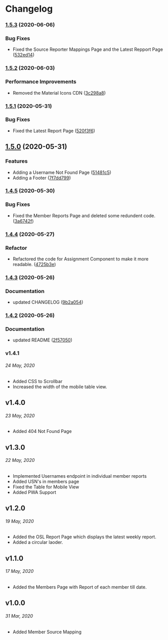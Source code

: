 # Changelog

### [1.5.3](https://gitlab.com/osl-vvce/osl-status/compare/v1.5.2...v1.5.3) (2020-06-06)


### Bug Fixes

* Fixed the Source Reporter Mappings Page and the Latest Repport Page ([532ed14](https://gitlab.com/osl-vvce/osl-status/commit/532ed14b2b2171c89904e6ddce3861fdb732b158))

### [1.5.2](https://gitlab.com/osl-vvce/osl-status/compare/v1.5.1...v1.5.2) (2020-06-03)


### Performance Improvements

* Removed the Material Icons CDN ([3c298a8](https://gitlab.com/osl-vvce/osl-status/commit/3c298a8495a0aef4314f37f64fa58320b9b92df8))

### [1.5.1](https://gitlab.com/osl-vvce/osl-status/compare/v1.5.0...v1.5.1) (2020-05-31)


### Bug Fixes

* Fixed the Latest Report Page ([520f3f6](https://gitlab.com/osl-vvce/osl-status/commit/520f3f61a1941a6bcd3420c0f74f0e61cf213abe))

## [1.5.0](https://gitlab.com/osl-vvce/osl-status/compare/v1.4.5...v1.5.0) (2020-05-31)

### Features

- Adding a Username Not Found Page ([51481c5](https://gitlab.com/osl-vvce/osl-status/commit/51481c5541dff894d08700cd23277ac3c22e4344))
- Adding a Footer ([7f7dd799](https://gitlab.com/osl-vvce/osl-status/commit/7f7dd799d2791cc98c0d35bf6f6fa5531289766b))

### [1.4.5](https://gitlab.com/osl-vvce/osl-status/compare/v1.4.4...v1.4.5) (2020-05-30)

### Bug Fixes

- Fixed the Member Reports Page and deleted some redundent code. ([3a6742f](https://gitlab.com/osl-vvce/osl-status/commit/3a6742f56400196f8ac390242932d7ada8c36f00))

### [1.4.4](https://gitlab.com/osl-vvce/osl-status/compare/v1.4.3...v1.4.4) (2020-05-27)

### Refactor

- Refactored the code for Assignment Component to make it more readable. ([4725b3e](https://gitlab.com/osl-vvce/osl-status/commit/4725b3e1ee409f52c52e54bce693ad13c92d78a2))

### [1.4.3](https://gitlab.com/osl-vvce/osl-status/compare/v1.4.2...v1.4.3) (2020-05-26)

### Documentation

- updated CHANGELOG ([9b2a054](https://gitlab.com/osl-vvce/osl-status/commit/9b2a054fba4db35351dd42d338b605b8c6eebbb3))

### [1.4.2](https://gitlab.com/osl-vvce/osl-status/compare/v1.4.1...v1.4.2) (2020-05-26)

### Documentation

- updated README ([2f57050](https://gitlab.com/osl-vvce/osl-status/commit/2f57050af074e3598250787f701cd2c3cc42c884))

### v1.4.1

###### _24 May, 2020_

- Added CSS to Scrollbar
- Increased the width of the mobile table view.

## v1.4.0

###### _23 May, 2020_

- Added 404 Not Found Page

## v1.3.0

###### _22 May, 2020_

- Implemented Usernames endpoint in individual member reports
- Added USN's in members page
- Fixed the Table for Mobile View
- Added PWA Support

## v1.2.0

###### _19 May, 2020_

- Added the OSL Report Page which displays the latest weekly report.
- Added a circular laoder.

## v1.1.0

###### _17 May, 2020_

- Added the Members Page with Report of each member till date.

## v1.0.0

###### _31 Mar, 2020_

- Added Member Source Mapping
